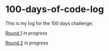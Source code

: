 # 100-days-of-code-log

This is my log for the 100 days challenge. 

[Round 1](R1.md) *in progress*

[Round 2](R3.md) *in progress*

